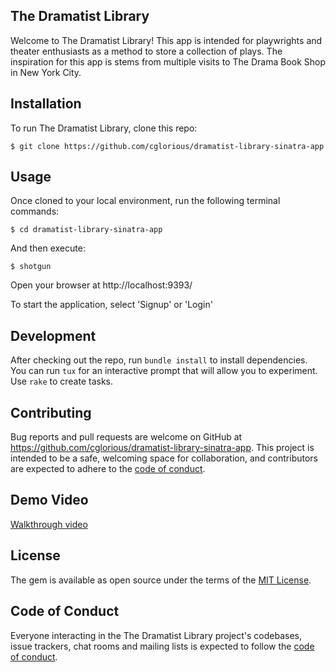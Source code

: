 ## The Dramatist Library

Welcome to The Dramatist Library! This app is intended for playwrights and theater enthusiasts as a method to store a collection of plays. The inspiration for this app is stems from multiple visits to The Drama Book Shop in New York City.

## Installation

To run The Dramatist Library, clone this repo:

  `$ git clone https://github.com/cglorious/dramatist-library-sinatra-app`

## Usage

Once cloned to your local environment, run the following terminal commands:

  `$ cd dramatist-library-sinatra-app`

And then execute:

  `$ shotgun`

Open your browser at http://localhost:9393/

To start the application, select 'Signup' or 'Login'

## Development

After checking out the repo, run `bundle install` to install dependencies. You can run `tux` for an interactive prompt that will allow you to experiment. Use `rake` to create tasks.

## Contributing

Bug reports and pull requests are welcome on GitHub at https://github.com/cglorious/dramatist-library-sinatra-app. This project is intended to be a safe, welcoming space for collaboration, and contributors are expected to adhere to the [code of conduct](https://github.com/cglorious/dramatist-library-sinatra-app/blob/main/CODE_OF_CONDUCT.md).

## Demo Video

[Walkthrough video]()

## License

The gem is available as open source under the terms of the [MIT License](https://opensource.org/licenses/MIT).

## Code of Conduct

Everyone interacting in the The Dramatist Library project's codebases, issue trackers, chat rooms and mailing lists is expected to follow the [code of conduct](https://github.com/cglorious/dramatist-library-sinatra-app/blob/main/CODE_OF_CONDUCT.md).
